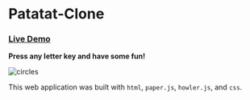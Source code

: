 # Patatat-Clone
### [Live Demo](https://kevinallen4325.github.io/Patatat-Clone/)
**Press any letter key and have some fun!**

![circles](https://cloud.githubusercontent.com/assets/26398311/26280879/1915566e-3daa-11e7-9470-0525e6146094.png)

This web application was built  with `html`, `paper.js`, `howler.js`, and `css`.
